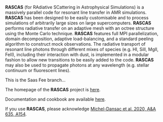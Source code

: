 **RASCAS** (for RAdiative SCattering in Astrophysical Simulations) is a massively parallel code for resonant line transfer in AMR simulations. **RASCAS** has been designed to be easily customisable and to process simulations of arbitrarily large sizes on large supercomputers. **RASCAS** performs radiative transfer on an adaptive mesh with an octree structure using the Monte Carlo technique. **RASCAS** features full MPI parallelization, domain decomposition, adaptive load-balancing, and a standard peeling algorithm to construct mock observations. The radiative transport of resonant line photons through different mixes of species (e.g. HI, SiII, MgII, FeII), including their interaction with dust, is implemented in a modular fashion to allow new transitions to be easily added to the code. **RASCAS** may also be used to propagate photons at any wavelength (e.g. stellar continuum or fluorescent lines).

This is the Saas Fee branch... 

The homepage of the **RASCAS** project is [here](http://rascas.univ-lyon1.fr). 

Documentation and cookbook are available [here](http://rascas.univ-lyon1.fr/doc/indexdoc.html).

If you use **RASCAS**, please acknowledge [Michel-Dansac et al. 2020, A&A 635, A154](https://www.aanda.org/articles/aa/abs/2020/03/aa34961-18/aa34961-18.html).


